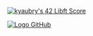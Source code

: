 [![kyaubry's 42 Libft Score](https://github.com/KylianAUBRY/KylianAUBRY/assets/90618758/e9128e06-1e8b-4f5a-8ce5-c4ddc601e20c)](https://github.com/KylianAUBRY/Libft)

[![Logo GitHub](https://github.com/logos/github-logo.png)](https://github.com/)
